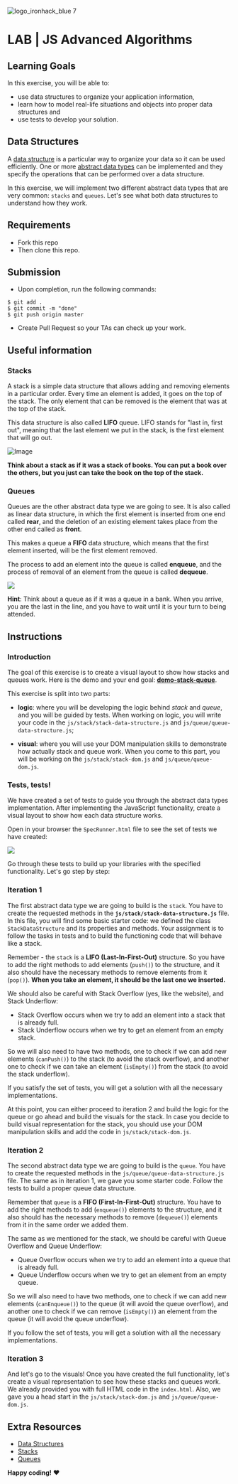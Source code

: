 ![logo_ironhack_blue 7](https://user-images.githubusercontent.com/23629340/40541063-a07a0a8a-601a-11e8-91b5-2f13e4e6b441.png)

# LAB | JS Advanced Algorithms

## Learning Goals

In this exercise, you will be able to:

- use data structures to organize your application information,
- learn how to model real-life situations and objects into proper data structures and
- use tests to develop your solution.

## Data Structures

A [data structure](https://en.wikipedia.org/wiki/Data_structure) is a particular way to organize your data so it can be used efficiently. One or more [abstract data types](https://en.wikipedia.org/wiki/Abstract_data_type) can be implemented and they specify the operations that can be performed over a data structure.

In this exercise, we will implement two different abstract data types that are very common: `stacks` and `queues`. Let's see what both data structures to understand how they work.

## Requirements

- Fork this repo
- Then clone this repo.

## Submission

- Upon completion, run the following commands:

```shell
$ git add .
$ git commit -m "done"
$ git push origin master
```

- Create Pull Request so your TAs can check up your work.

## Useful information

### Stacks

A stack is a simple data structure that allows adding and removing elements in a particular order. Every time an element is added, it goes on the top of the stack. The only element that can be removed is the element that was at the top of the stack.

This data structure is also called **LIFO** queue. LIFO stands for "last in, first out", meaning that the last element we put in the stack, is the first element that will go out.

![Image](https://i.imgur.com/NcuoeUk.png)

**Think about a stack as if it was a stack of books. You can put a book over the others, but you just can take the book on the top of the stack.**

### Queues

Queues are the other abstract data type we are going to see. It is also called as linear data structure, in which the first element is inserted from one end called **rear**, and the deletion of an existing element takes place from the other end called as **front**.

This makes a queue a **FIFO** data structure, which means that the first element inserted, will be the first element removed.

The process to add an element into the queue is called **enqueue**, and the process of removal of an element from the queue is called **dequeue**.

![](https://i.imgur.com/Qo1SQQ7.png)

**Hint**: Think about a queue as if it was a queue in a bank. When you arrive, you are the last in the line, and you have to wait until it is your turn to being attended.

## Instructions

### Introduction

The goal of this exercise is to create a visual layout to show how stacks and queues work. Here is the demo and your end goal: **[demo-stack-queue](https://sandrabosk.github.io/demo-stack-queue/index.html)**.

This exercise is split into two parts:

- **logic**: where you will be developing the logic behind _stack_ and _queue_, and you will be guided by tests. When working on logic, you will write your code in the `js/stack/stack-data-structure.js` and `js/queue/queue-data-structure.js`;

- **visual**: where you will use your DOM manipulation skills to demonstrate how actually stack and queue work. When you come to this part, you will be working on the `js/stack/stack-dom.js` and `js/queue/queue-dom.js`.

### Tests, tests!

We have created a set of tests to guide you through the abstract data types implementation. After implementing the JavaScript functionality, create a visual layout to show how each data structure works.

Open in your browser the `SpecRunner.html` file to see the set of tests we have created:

![](https://i.imgur.com/dQUAyYL.png)

Go through these tests to build up your libraries with the specified functionality. Let's go step by step:

### Iteration 1

The first abstract data type we are going to build is the `stack`. You have to create the requested methods in the **`js/stack/stack-data-structure.js`** file. In this file, you will find some basic starter code: we defined the class `StackDataStructure` and its properties and methods. Your assignment is to follow the tasks in tests and to build the functioning code that will behave like a stack.

Remember - the `stack` is a **LIFO (Last-In-First-Out)** structure. So you have to add the right methods to add elements (`push()`) to the structure, and it also should have the necessary methods to remove elements from it (`pop()`). **When you take an element, it should be the last one we inserted.**

We should also be careful with Stack Overflow (yes, like the website), and Stack Underflow:

- Stack Overflow occurs when we try to add an element into a stack that is already full.
- Stack Underflow occurs when we try to get an element from an empty stack.

So we will also need to have two methods, one to check if we can add new elements (`canPush()`) to the stack (to avoid the stack overflow), and another one to check if we can take an element (`isEmpty()`) from the stack (to avoid the stack underflow).

If you satisfy the set of tests, you will get a solution with all the necessary implementations.

At this point, you can either proceed to iteration 2 and build the logic for the queue or go ahead and build the visuals for the stack. In case you decide to build visual representation for the stack, you should use your DOM manipulation skills and add the code in `js/stack/stack-dom.js`.

### Iteration 2

The second abstract data type we are going to build is the `queue`. You have to create the requested methods in the `js/queue/queue-data-structure.js` file. The same as in iteration 1, we gave you some starter code. Follow the tests to build a proper queue data structure.

Remember that `queue` is a **FIFO (First-In-First-Out)** structure. You have to add the right methods to add (`enqueue()`) elements to the structure, and it also should has the necessary methods to remove (`dequeue()`) elements from it in the same order we added them.

The same as we mentioned for the stack, we should be careful with Queue Overflow and Queue Underflow:

- Queue Overflow occurs when we try to add an element into a queue that is already full.
- Queue Underflow occurs when we try to get an element from an empty queue.

So we will also need to have two methods, one to check if we can add new elements (`canEnqueue()`) to the queue (it will avoid the queue overflow), and another one to check if we can remove (`isEmpty()`) an element from the queue (it will avoid the queue underflow).

If you follow the set of tests, you will get a solution with all the necessary implementations.

### Iteration 3

And let's go to the visuals! Once you have created the full functionality, let's create a visual representation to see how these stacks and queues work.
We already provided you with full HTML code in the `index.html`. Also, we gave you a head start in the `js/stack/stack-dom.js` and `js/queue/queue-dom.js`.

<!-- Here we propose how we could visually represent the different steps of the stack structure.
#### Initial layout
![](https://i.imgur.com/H9aF8YH.png)
#### Add an element
![](https://i.imgur.com/b1ndy2j.png)
#### Take an element
![](https://i.imgur.com/mVklHXR.png)
#### Stack Overflow
![](https://i.imgur.com/oZnRXva.png)
#### Stack Underflow
![](https://i.imgur.com/AiGT158.png) -->

## Extra Resources

- [Data Structures](https://en.wikipedia.org/wiki/Data_structure)
- [Stacks](http://www.studytonight.com/data-structures/stack-data-structure)
- [Queues](http://www.studytonight.com/data-structures/queue-data-structure)

**Happy coding!** :heart:
